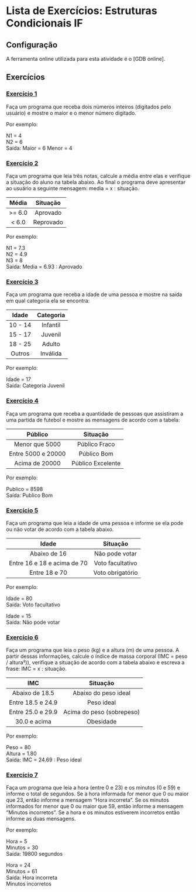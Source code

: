 # Lista de Exercícios: Estruturas Condicionais IF

## Configuração
A ferramenta online utilizada para esta atividade é o [GDB online].

## Exercícios

### [Exercício 1](./exercicio_01.java)
Faça um programa que receba dois números inteiros (digitados pelo usuário) e mostre o maior e o menor número digitado.

Por exemplo:

N1 = 4
<br>
N2 = 6
<br>
Saída: Maior = 6 Menor = 4

### [Exercício 2](./exercicio_02.java)
Faça um programa que leia três notas, calcule a média entre elas e verifique a situação do aluno na tabela abaixo. Ao final o programa deve apresentar ao usuário a seguinte mensagem: media = x : situação.

|  Média |  Situação |
|:------:|:---------:|
| >= 6.0 |  Aprovado |
|  < 6.0 | Reprovado |

Por exemplo:

N1 = 7.3
<br>
N2 = 4.9
<br>
N3 = 8
<br>
Saída: Media = 6.93 : Aprovado

### [Exercício 3](./exercicio_03.java)
Faça um programa que receba a idade de uma pessoa e mostre na saída em qual categoria ela se encontra:

|  Idade  | Categoria |
|:-------:|:---------:|
| 10 - 14 |  Infantil |
| 15 - 17 |  Juvenil  |
| 18 - 25 |   Adulto  |
|  Outros |  Inválida |

Por exemplo:

Idade = 17
<br>
Saída: Categoria Juvenil

### [Exercício 4](./exercicio_04.java)
Faça um programa que receba a quantidade de pessoas que assistiram a uma partida de futebol e mostre as mensagens de acordo com a tabela:

|       Público      |      Situação     |
|:------------------:|:-----------------:|
|   Menor que 5000   |   Público Fraco   |
| Entre 5000 e 20000 |    Público Bom    |
|   Acima de 20000   | Público Excelente |

Por exemplo:

Publico = 8598
<br>
Saída: Publico Bom

### [Exercício 5](./exercicio_05.java)
Faça um programa que leia a idade de uma pessoa e informe se ela pode ou não votar de acordo com a tabela abaixo.

|            Idade            |     Situação     |
|:---------------------------:|:----------------:|
| Abaixo de 16                | Não pode votar   |
| Entre 16 e 18 e acima de 70 | Voto facultativo |
| Entre 18 e 70               | Voto obrigatório |

Por exemplo:

Idade = 80
<br>
Saída: Voto facultativo

Idade = 15
<br>
Saída: Não pode votar

### [Exercício 6](./exercicio_06.java)
Faça um programa que leia o peso (kg) e a altura (m) de uma pessoa. A partir dessas informações, calcule o índice de massa corporal (IMC = peso / altura²)), verifique a situação de acordo com a tabela abaixo e escreva a frase: IMC = x : situação.

|        IMC        |          Situação         |
|:-----------------:|:-------------------------:|
| Abaixo de 18.5    | Abaixo do peso ideal      |
| Entre 18.5 e 24.9 | Peso ideal                |
| Entre 25.0 e 29.9 | Acima do peso (sobrepeso) |
| 30.0 e acima      | Obesidade                 |

Por exemplo:

Peso = 80
<br>
Altura = 1.80
<br>
Saída: IMC = 24.69 : Peso ideal


### [Exercício 7](./exercicio_07.java)
Faça um programa que leia a hora (entre 0 e 23) e os minutos (0 e 59) e informe o total de segundos. Se a hora informada for menor que 0 ou maior que 23, então informe a mensagem “Hora incorreta”. Se os minutos informados for menor que 0 ou maior que 59, então informe a mensagem “Minutos incorretos”. Se a hora e os minutos estiverem incorretos então informe as duas mensagens.

Por exemplo:

Hora = 5
<br>
Minutos = 30
<br>
Saída: 19800 segundos

Hora = 24
<br>
Minutos = 61
<br>
Saída: Hora incorreta
<br>
Minutos incorretos
